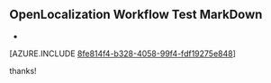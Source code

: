 ## OpenLocalization Workflow Test MarkDown
* 

[AZURE.INCLUDE [8fe814f4-b328-4058-99f4-fdf19275e848](calleeMd1.md)]

 
thanks!